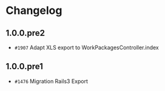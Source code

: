 # Changelog

## 1.0.0.pre2

* `#1907` Adapt XLS export to WorkPackagesController.index

## 1.0.0.pre1

* `#1476`  Migration Rails3 Export
